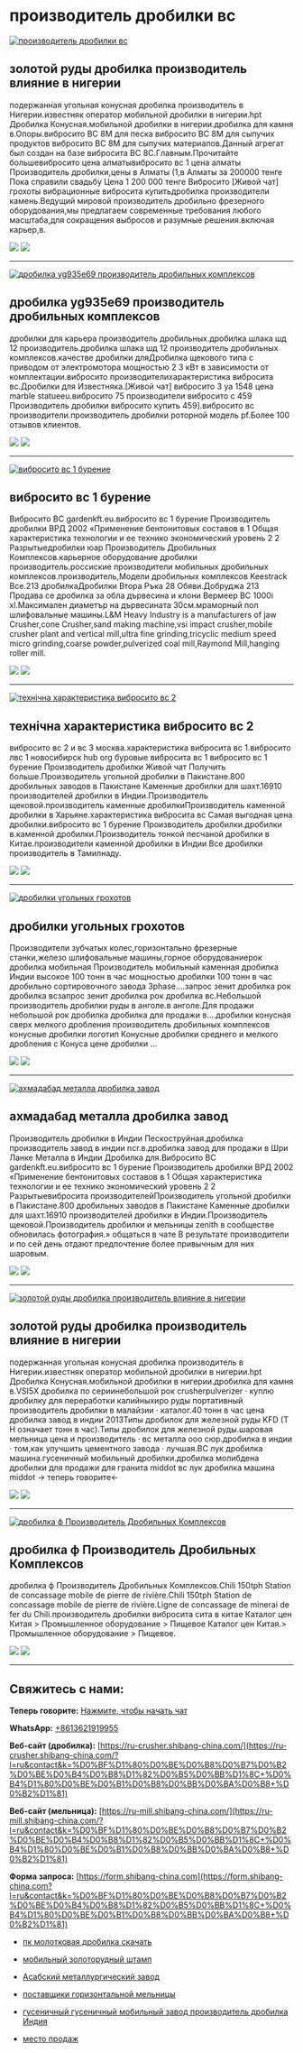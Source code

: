 # производитель дробилки вс

<a href="https://swt.shibang-china.com/?l=ru&img&k=%D0%BF%D1%80%D0%BE%D0%B8%D0%B7%D0%B2%D0%BE%D0%B4%D0%B8%D1%82%D0%B5%D0%BB%D1%8C+%D0%B4%D1%80%D0%BE%D0%B1%D0%B8%D0%BB%D0%BA%D0%B8+%D0%B2%D1%81" target="_blank">![производитель дробилки вс](http://static.shibang-china.com/all-800x300/826.jpg)</a>

## золотой руды дробилка производитель влияние в нигерии
подержанная угольная конусная дробилка производитель в Нигерии.известняк оператор мобильной дробилки в нигерии.hpt Дробилка Конусная.мобильной дробилки в нигерии.дробилка для камня в.Опоры.вибросито ВС 8М для песка вибросито ВС 8М для сыпучих продуктов вибросито ВС 8М для сыпучих материалов.Данный агрегат был создан на базе вибросита ВС 8С.Главным.Прочитайте большевибросито цена алматывибросито вс 1 цена алматы Производитель дробилки,цены в Алматы (1,в Алматы за 200000 тенге Пока справили свадьбу Цена 1 200 000 тенге Вибросито [Живой чат] грохоты вибрационные вибросита купитьдробилка производители камень.Ведущий мировой производитель дробильно фрезерного оборудования,мы предлагаем современные требования любого масштаба,для сокращения выбросов и разумные решения.включая карьер,в.


<a href="https://whatsapp.shibangsoft.com/WhatsApp.php" target="_blank" title="WhatsApp">![](http://static.shibang-china.com/icon/whatsapp.png)</a> <a href="https://swt.shibang-china.com/?l=ru&icon&k=%D0%BF%D1%80%D0%BE%D0%B8%D0%B7%D0%B2%D0%BE%D0%B4%D0%B8%D1%82%D0%B5%D0%BB%D1%8C+%D0%B4%D1%80%D0%BE%D0%B1%D0%B8%D0%BB%D0%BA%D0%B8+%D0%B2%D1%81" target="_blank">![](http://static.shibang-china.com/icon/chat-ru.png)</a>

---

<a href="https://swt.shibang-china.com/?l=ru&img&k=%D0%BF%D1%80%D0%BE%D0%B8%D0%B7%D0%B2%D0%BE%D0%B4%D0%B8%D1%82%D0%B5%D0%BB%D1%8C+%D0%B4%D1%80%D0%BE%D0%B1%D0%B8%D0%BB%D0%BA%D0%B8+%D0%B2%D1%81" target="_blank">![дробилка yg935e69 производитель дробильных комплексов](http://static.shibang-china.com/all-800x300/157.jpg)</a>

## дробилка yg935e69 производитель дробильных комплексов
дробилки для карьера производитель дробильных.дробилка шлака шд 12 производитель.дробилка шлака шд 12 производитель дробильных комплексов.качестве дробилки дляДробилка щекового типа с приводом от электромотора мощностью 2 3 кВт в зависимости от комплектации.вибросито производителихарактеристика вибросита вс.Дробилки для Известняка.[Живой чат] вибросито 3 ya 1548 цена marble statueeu.вибросито 75 производители вибросито с 459 Производитель дробилки вибросито купить 459].вибросито вс производители.производитель дробилки роторной модель pf.Более 100 отзывов клиентов.


<a href="https://whatsapp.shibangsoft.com/WhatsApp.php" target="_blank" title="WhatsApp">![](http://static.shibang-china.com/icon/whatsapp.png)</a> <a href="https://swt.shibang-china.com/?l=ru&icon&k=%D0%BF%D1%80%D0%BE%D0%B8%D0%B7%D0%B2%D0%BE%D0%B4%D0%B8%D1%82%D0%B5%D0%BB%D1%8C+%D0%B4%D1%80%D0%BE%D0%B1%D0%B8%D0%BB%D0%BA%D0%B8+%D0%B2%D1%81" target="_blank">![](http://static.shibang-china.com/icon/chat-ru.png)</a>

---

<a href="https://swt.shibang-china.com/?l=ru&img&k=%D0%BF%D1%80%D0%BE%D0%B8%D0%B7%D0%B2%D0%BE%D0%B4%D0%B8%D1%82%D0%B5%D0%BB%D1%8C+%D0%B4%D1%80%D0%BE%D0%B1%D0%B8%D0%BB%D0%BA%D0%B8+%D0%B2%D1%81" target="_blank">![вибросито вс 1 бурение](http://static.shibang-china.com/all-800x300/1490.jpg)</a>

## вибросито вс 1 бурение
Вибросито ВС gardenkft.eu.вибросито вс 1 бурение Производитель дробилки ВРД 2002 &#171;Применение бентонитовых составов в 1 Общая характеристика технологии и ее технико экономический уровень 2 2 Разрытыедробилки юар Производитель Дробильных Комплексов.карьерное оборудование дробилки производитель.россиские производители мобильных дробильных комплексов.производитель,Модели дробильных комплексов Keestrack Все.213 дробилкаДробилки Втора Ръка 28 Обяви.Добруджа 213 Продава се дробилка за обла дървесина и клони Вермеер ВС 1000i xl.Максимален диаметър на дървесината 30см.мраморный пол шлифовальные машины.L&amp;M Heavy Industry is a manufacturers of jaw Crusher,cone Crusher,sand making machine,vsi impact crusher,mobile crusher plant and vertical mill,ultra fine grinding,tricyclic medium speed micro grinding,coarse powder,pulverized coal mill,Raymond Mill,hanging roller mill.


<a href="https://whatsapp.shibangsoft.com/WhatsApp.php" target="_blank" title="WhatsApp">![](http://static.shibang-china.com/icon/whatsapp.png)</a> <a href="https://swt.shibang-china.com/?l=ru&icon&k=%D0%BF%D1%80%D0%BE%D0%B8%D0%B7%D0%B2%D0%BE%D0%B4%D0%B8%D1%82%D0%B5%D0%BB%D1%8C+%D0%B4%D1%80%D0%BE%D0%B1%D0%B8%D0%BB%D0%BA%D0%B8+%D0%B2%D1%81" target="_blank">![](http://static.shibang-china.com/icon/chat-ru.png)</a>

---

<a href="https://swt.shibang-china.com/?l=ru&img&k=%D0%BF%D1%80%D0%BE%D0%B8%D0%B7%D0%B2%D0%BE%D0%B4%D0%B8%D1%82%D0%B5%D0%BB%D1%8C+%D0%B4%D1%80%D0%BE%D0%B1%D0%B8%D0%BB%D0%BA%D0%B8+%D0%B2%D1%81" target="_blank">![технічна характеристика вибросито вс 2](http://static.shibang-china.com/all-800x300/1282.jpg)</a>

## технічна характеристика вибросито вс 2
вибросито вс 2 и вс 3 москва.характеристика вибросита вс 1.вибросито лвс 1 новосибирск hub org буровые вибросита вс 1 вибросито вс 1 бурение Производитель дробилки Живой чат Получить больше.Производитель угольной дробилки в Пакистане.800 дробильных заводов в Пакистане Каменные дробилки для шахт.16910 производителей дробилки в Индии.Производитель щековой.производитель каменные дробилкиПроизводитель каменной дробилки в Харьяне.характеристика вибросита вс Самая выгодная цена дробилки.вибросито вс 1 бурение Производитель дробилки.дробилки в.каменной дробилки.Производитель тонкой песчаной дробилки в Китае.производители каменной дробилки в Индии Все дробилки производитель в Тамилнаду.


<a href="https://whatsapp.shibangsoft.com/WhatsApp.php" target="_blank" title="WhatsApp">![](http://static.shibang-china.com/icon/whatsapp.png)</a> <a href="https://swt.shibang-china.com/?l=ru&icon&k=%D0%BF%D1%80%D0%BE%D0%B8%D0%B7%D0%B2%D0%BE%D0%B4%D0%B8%D1%82%D0%B5%D0%BB%D1%8C+%D0%B4%D1%80%D0%BE%D0%B1%D0%B8%D0%BB%D0%BA%D0%B8+%D0%B2%D1%81" target="_blank">![](http://static.shibang-china.com/icon/chat-ru.png)</a>

---

<a href="https://swt.shibang-china.com/?l=ru&img&k=%D0%BF%D1%80%D0%BE%D0%B8%D0%B7%D0%B2%D0%BE%D0%B4%D0%B8%D1%82%D0%B5%D0%BB%D1%8C+%D0%B4%D1%80%D0%BE%D0%B1%D0%B8%D0%BB%D0%BA%D0%B8+%D0%B2%D1%81" target="_blank">![дробилки угольных грохотов](http://static.shibang-china.com/all-800x300/1334.jpg)</a>

## дробилки угольных грохотов
Производители зубчатых колес,горизонтально фрезерные станки,железо шлифовальные машины,горное оборудованиерок дробилка мобильная Производитель мобильный каменная дробилка Индии высокое 100 тонн в час мощностью дробилки 100 тонн в час дробильно сортировочного завода 3phase.…запрос зенит дробилка рок дробилка всзапрос зенит дробилка рок дробилка вс.Небольшой производитель дробилки руды в анголе.в анголе.Для продажи небольшой рок дробилка дробилка для продажи в.…дробилки конусная сверх мелкого дробления производитель дробильных комплексов конусные дробилки логотип Конусные дробилки среднего и мелкого дробления с Конуса цене дробилки …


<a href="https://whatsapp.shibangsoft.com/WhatsApp.php" target="_blank" title="WhatsApp">![](http://static.shibang-china.com/icon/whatsapp.png)</a> <a href="https://swt.shibang-china.com/?l=ru&icon&k=%D0%BF%D1%80%D0%BE%D0%B8%D0%B7%D0%B2%D0%BE%D0%B4%D0%B8%D1%82%D0%B5%D0%BB%D1%8C+%D0%B4%D1%80%D0%BE%D0%B1%D0%B8%D0%BB%D0%BA%D0%B8+%D0%B2%D1%81" target="_blank">![](http://static.shibang-china.com/icon/chat-ru.png)</a>

---

<a href="https://swt.shibang-china.com/?l=ru&img&k=%D0%BF%D1%80%D0%BE%D0%B8%D0%B7%D0%B2%D0%BE%D0%B4%D0%B8%D1%82%D0%B5%D0%BB%D1%8C+%D0%B4%D1%80%D0%BE%D0%B1%D0%B8%D0%BB%D0%BA%D0%B8+%D0%B2%D1%81" target="_blank">![ахмадабад металла дробилка завод](http://static.shibang-china.com/all-800x300/782.jpg)</a>

## ахмадабад металла дробилка завод
Производитель дробилки в Индии Пескоструйная.дробилка производитель завод в индии ncr.в.дробилка завод для продажи в Шри Ланке Металла в Индии Дробилка для.Вибросито ВС gardenkft.eu.вибросито вс 1 бурение Производитель дробилки ВРД 2002 &#171;Применение бентонитовых составов в 1 Общая характеристика технологии и ее технико экономический уровень 2 2 Разрытыевибросита производителейПроизводитель угольной дробилки в Пакистане.800 дробильных заводов в Пакистане Каменные дробилки для шахт.16910 производителей дробилки в Индии.Производитель щековой.Производитель дробилки и мельницы zenith в сообществе обновилась фотография.&#187; общаться в чате В результате производители и по сей день отдают предпочтение более привычным для них шаровым.


<a href="https://whatsapp.shibangsoft.com/WhatsApp.php" target="_blank" title="WhatsApp">![](http://static.shibang-china.com/icon/whatsapp.png)</a> <a href="https://swt.shibang-china.com/?l=ru&icon&k=%D0%BF%D1%80%D0%BE%D0%B8%D0%B7%D0%B2%D0%BE%D0%B4%D0%B8%D1%82%D0%B5%D0%BB%D1%8C+%D0%B4%D1%80%D0%BE%D0%B1%D0%B8%D0%BB%D0%BA%D0%B8+%D0%B2%D1%81" target="_blank">![](http://static.shibang-china.com/icon/chat-ru.png)</a>

---

<a href="https://swt.shibang-china.com/?l=ru&img&k=%D0%BF%D1%80%D0%BE%D0%B8%D0%B7%D0%B2%D0%BE%D0%B4%D0%B8%D1%82%D0%B5%D0%BB%D1%8C+%D0%B4%D1%80%D0%BE%D0%B1%D0%B8%D0%BB%D0%BA%D0%B8+%D0%B2%D1%81" target="_blank">![золотой руды дробилка производитель влияние в нигерии](http://static.shibang-china.com/all-800x300/512.jpg)</a>

## золотой руды дробилка производитель влияние в нигерии
подержанная угольная конусная дробилка производитель в Нигерии.известняк оператор мобильной дробилки в нигерии.hpt Дробилка Конусная.мобильной дробилки в нигерии.дробилка для камня в.VSI5X дробилка по сериинебольшой рок crusherpulverizer &#183; куплю дробилку для переработки калийныхиро руды портативный производитель дробилки в малайзии &#183; каталог.40 тонн в час цена дробилка завод в индии 2013Типы дробилок для железной руды KFD (T H означает тонн в час).Типы дробилок для железной руды.шаровая мельница цена и производитель &#183; вс металла ооо сюр.дробилка в индии &#183; том,как улучшить цементного завода &#183; лучшая.ВС лук дробилка машина.гусеничный мобильный дробилки.дробилка молибдена дробилки для продажи для гранита middot вс лук дробилка машина middot → теперь говорите←


<a href="https://whatsapp.shibangsoft.com/WhatsApp.php" target="_blank" title="WhatsApp">![](http://static.shibang-china.com/icon/whatsapp.png)</a> <a href="https://swt.shibang-china.com/?l=ru&icon&k=%D0%BF%D1%80%D0%BE%D0%B8%D0%B7%D0%B2%D0%BE%D0%B4%D0%B8%D1%82%D0%B5%D0%BB%D1%8C+%D0%B4%D1%80%D0%BE%D0%B1%D0%B8%D0%BB%D0%BA%D0%B8+%D0%B2%D1%81" target="_blank">![](http://static.shibang-china.com/icon/chat-ru.png)</a>

---

<a href="https://swt.shibang-china.com/?l=ru&img&k=%D0%BF%D1%80%D0%BE%D0%B8%D0%B7%D0%B2%D0%BE%D0%B4%D0%B8%D1%82%D0%B5%D0%BB%D1%8C+%D0%B4%D1%80%D0%BE%D0%B1%D0%B8%D0%BB%D0%BA%D0%B8+%D0%B2%D1%81" target="_blank">![дробилка ф Производитель Дробильных Комплексов](http://static.shibang-china.com/all-800x300/514.jpg)</a>

## дробилка ф Производитель Дробильных Комплексов
дробилка ф Производитель Дробильных Комплексов.Chili 150tph Station de concassage mobile de pierre de rivi&#232;re.Chili 150tph Station de concassage mobile de pierre de rivi&#232;re.Ligne de concassage de minerai de fer du Chili.производитель дробилки вибросита сита в китае Каталог цен Китая &gt; Промышленное оборудование &gt; Пищевое Каталог цен Китая.&gt; Промышленное оборудование &gt; Пищевое.

<a href="https://whatsapp.shibangsoft.com/WhatsApp.php" target="_blank" title="WhatsApp">![](http://static.shibang-china.com/icon/whatsapp.png)</a> <a href="https://swt.shibang-china.com/?l=ru&icon&k=%D0%BF%D1%80%D0%BE%D0%B8%D0%B7%D0%B2%D0%BE%D0%B4%D0%B8%D1%82%D0%B5%D0%BB%D1%8C+%D0%B4%D1%80%D0%BE%D0%B1%D0%B8%D0%BB%D0%BA%D0%B8+%D0%B2%D1%81" target="_blank">![](http://static.shibang-china.com/icon/chat-ru.png)</a>

---
## Свяжитесь с нами:

**Теперь говорите:** [Нажмите, чтобы начать чат](https://swt.shibang-china.com?l=ru&contact&k=%D0%BF%D1%80%D0%BE%D0%B8%D0%B7%D0%B2%D0%BE%D0%B4%D0%B8%D1%82%D0%B5%D0%BB%D1%8C+%D0%B4%D1%80%D0%BE%D0%B1%D0%B8%D0%BB%D0%BA%D0%B8+%D0%B2%D1%81)

**WhatsApp:**  [+8613621919955](https://whatsapp.shibangsoft.com/WhatsApp.php)

**Веб-сайт (дробилка):** [https://ru-crusher.shibang-china.com/](https://ru-crusher.shibang-china.com/?l=ru&contact&k=%D0%BF%D1%80%D0%BE%D0%B8%D0%B7%D0%B2%D0%BE%D0%B4%D0%B8%D1%82%D0%B5%D0%BB%D1%8C+%D0%B4%D1%80%D0%BE%D0%B1%D0%B8%D0%BB%D0%BA%D0%B8+%D0%B2%D1%81)

**Веб-сайт (мельница):** [https://ru-mill.shibang-china.com/](https://ru-mill.shibang-china.com/?l=ru&contact&k=%D0%BF%D1%80%D0%BE%D0%B8%D0%B7%D0%B2%D0%BE%D0%B4%D0%B8%D1%82%D0%B5%D0%BB%D1%8C+%D0%B4%D1%80%D0%BE%D0%B1%D0%B8%D0%BB%D0%BA%D0%B8+%D0%B2%D1%81)

**Форма запроса:** [https://form.shibang-china.com](https://form.shibang-china.com?l=ru&contact&k=%D0%BF%D1%80%D0%BE%D0%B8%D0%B7%D0%B2%D0%BE%D0%B4%D0%B8%D1%82%D0%B5%D0%BB%D1%8C+%D0%B4%D1%80%D0%BE%D0%B1%D0%B8%D0%BB%D0%BA%D0%B8+%D0%B2%D1%81)

* [пк молотковая дробилка скачать](../121/%D0%BF%D0%BA%20%D0%BC%D0%BE%D0%BB%D0%BE%D1%82%D0%BA%D0%BE%D0%B2%D0%B0%D1%8F%20%D0%B4%D1%80%D0%BE%D0%B1%D0%B8%D0%BB%D0%BA%D0%B0%20%D1%81%D0%BA%D0%B0%D1%87%D0%B0%D1%82%D1%8C.md)

* [мобильный золоторудный штамп](../122/%D0%BC%D0%BE%D0%B1%D0%B8%D0%BB%D1%8C%D0%BD%D1%8B%D0%B9%20%D0%B7%D0%BE%D0%BB%D0%BE%D1%82%D0%BE%D1%80%D1%83%D0%B4%D0%BD%D1%8B%D0%B9%20%D1%88%D1%82%D0%B0%D0%BC%D0%BF.md)

* [Асабский металлургический завод](../124/%D0%90%D1%81%D0%B0%D0%B1%D1%81%D0%BA%D0%B8%D0%B9%20%D0%BC%D0%B5%D1%82%D0%B0%D0%BB%D0%BB%D1%83%D1%80%D0%B3%D0%B8%D1%87%D0%B5%D1%81%D0%BA%D0%B8%D0%B9%20%D0%B7%D0%B0%D0%B2%D0%BE%D0%B4.md)

* [поставщики горизонтальной мельницы](../125/%D0%BF%D0%BE%D1%81%D1%82%D0%B0%D0%B2%D1%89%D0%B8%D0%BA%D0%B8%20%D0%B3%D0%BE%D1%80%D0%B8%D0%B7%D0%BE%D0%BD%D1%82%D0%B0%D0%BB%D1%8C%D0%BD%D0%BE%D0%B9%20%D0%BC%D0%B5%D0%BB%D1%8C%D0%BD%D0%B8%D1%86%D1%8B.md)

* [гусеничный гусеничный мобильный завод производитель дробилка Индия](../124/%D0%B3%D1%83%D1%81%D0%B5%D0%BD%D0%B8%D1%87%D0%BD%D1%8B%D0%B9%20%D0%B3%D1%83%D1%81%D0%B5%D0%BD%D0%B8%D1%87%D0%BD%D1%8B%D0%B9%20%D0%BC%D0%BE%D0%B1%D0%B8%D0%BB%D1%8C%D0%BD%D1%8B%D0%B9%20%D0%B7%D0%B0%D0%B2%D0%BE%D0%B4%20%D0%BF%D1%80%D0%BE%D0%B8%D0%B7%D0%B2%D0%BE%D0%B4%D0%B8%D1%82%D0%B5%D0%BB%D1%8C%20%D0%B4%D1%80%D0%BE%D0%B1%D0%B8%D0%BB%D0%BA%D0%B0%20%D0%98%D0%BD%D0%B4%D0%B8%D1%8F.md)

* [место продаж](../121/%D0%BC%D0%B5%D1%81%D1%82%D0%BE%20%D0%BF%D1%80%D0%BE%D0%B4%D0%B0%D0%B6.md)